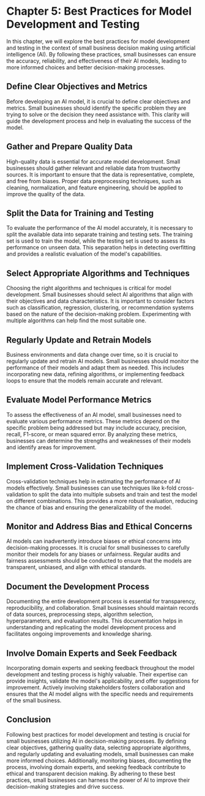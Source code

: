 Chapter 5: Best Practices for Model Development and Testing
===========================================================

In this chapter, we will explore the best practices for model development and testing in the context of small business decision making using artificial intelligence (AI). By following these practices, small businesses can ensure the accuracy, reliability, and effectiveness of their AI models, leading to more informed choices and better decision-making processes.

Define Clear Objectives and Metrics
-----------------------------------

Before developing an AI model, it is crucial to define clear objectives and metrics. Small businesses should identify the specific problem they are trying to solve or the decision they need assistance with. This clarity will guide the development process and help in evaluating the success of the model.

Gather and Prepare Quality Data
-------------------------------

High-quality data is essential for accurate model development. Small businesses should gather relevant and reliable data from trustworthy sources. It is important to ensure that the data is representative, complete, and free from biases. Proper data preprocessing techniques, such as cleaning, normalization, and feature engineering, should be applied to improve the quality of the data.

Split the Data for Training and Testing
---------------------------------------

To evaluate the performance of the AI model accurately, it is necessary to split the available data into separate training and testing sets. The training set is used to train the model, while the testing set is used to assess its performance on unseen data. This separation helps in detecting overfitting and provides a realistic evaluation of the model's capabilities.

Select Appropriate Algorithms and Techniques
--------------------------------------------

Choosing the right algorithms and techniques is critical for model development. Small businesses should select AI algorithms that align with their objectives and data characteristics. It is important to consider factors such as classification, regression, clustering, or recommendation systems based on the nature of the decision-making problem. Experimenting with multiple algorithms can help find the most suitable one.

Regularly Update and Retrain Models
-----------------------------------

Business environments and data change over time, so it is crucial to regularly update and retrain AI models. Small businesses should monitor the performance of their models and adapt them as needed. This includes incorporating new data, refining algorithms, or implementing feedback loops to ensure that the models remain accurate and relevant.

Evaluate Model Performance Metrics
----------------------------------

To assess the effectiveness of an AI model, small businesses need to evaluate various performance metrics. These metrics depend on the specific problem being addressed but may include accuracy, precision, recall, F1-score, or mean squared error. By analyzing these metrics, businesses can determine the strengths and weaknesses of their models and identify areas for improvement.

Implement Cross-Validation Techniques
-------------------------------------

Cross-validation techniques help in estimating the performance of AI models effectively. Small businesses can use techniques like k-fold cross-validation to split the data into multiple subsets and train and test the model on different combinations. This provides a more robust evaluation, reducing the chance of bias and ensuring the generalizability of the model.

Monitor and Address Bias and Ethical Concerns
---------------------------------------------

AI models can inadvertently introduce biases or ethical concerns into decision-making processes. It is crucial for small businesses to carefully monitor their models for any biases or unfairness. Regular audits and fairness assessments should be conducted to ensure that the models are transparent, unbiased, and align with ethical standards.

Document the Development Process
--------------------------------

Documenting the entire development process is essential for transparency, reproducibility, and collaboration. Small businesses should maintain records of data sources, preprocessing steps, algorithm selection, hyperparameters, and evaluation results. This documentation helps in understanding and replicating the model development process and facilitates ongoing improvements and knowledge sharing.

Involve Domain Experts and Seek Feedback
----------------------------------------

Incorporating domain experts and seeking feedback throughout the model development and testing process is highly valuable. Their expertise can provide insights, validate the model's applicability, and offer suggestions for improvement. Actively involving stakeholders fosters collaboration and ensures that the AI model aligns with the specific needs and requirements of the small business.

Conclusion
----------

Following best practices for model development and testing is crucial for small businesses utilizing AI in decision-making processes. By defining clear objectives, gathering quality data, selecting appropriate algorithms, and regularly updating and evaluating models, small businesses can make more informed choices. Additionally, monitoring biases, documenting the process, involving domain experts, and seeking feedback contribute to ethical and transparent decision making. By adhering to these best practices, small businesses can harness the power of AI to improve their decision-making strategies and drive success.
